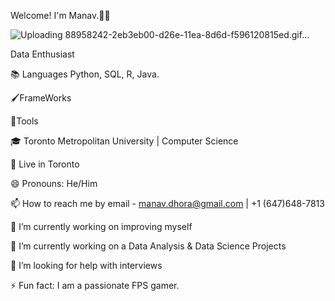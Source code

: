 Welcome! I'm Manav.🙋‍♂️

![Uploading 88958242-2eb3eb00-d26e-11ea-8d6d-f596120815ed.gif…]()


Data Enthusiast

📚 Languages
Python, SQL, R, Java.

🖌️FrameWorks



🧰Tools


🎓 Toronto Metropolitan University | Computer Science

📍 Live in Toronto

😄 Pronouns: He/Him

📫 How to reach me by email - manav.dhora@gmail.com | +1 (647)648-7813

🔭 I’m currently working on improving myself

🌱 I’m currently working on a Data Analysis & Data Science Projects

🤔 I’m looking for help with interviews

⚡ Fun fact: I am a passionate FPS gamer.

<!---
notendurable/notendurable is a ✨ special ✨ repository because its `README.md` (this file) appears on your GitHub profile.
You can click the Preview link to take a look at your changes.
--->
